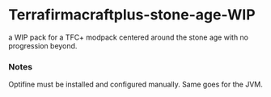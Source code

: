 # Terrafirmacraftplus-stone-age-WIP
a WIP pack for a TFC+ modpack centered around the stone age with no progression beyond.

### Notes
Optifine must be installed and configured manually. Same goes for the JVM.
